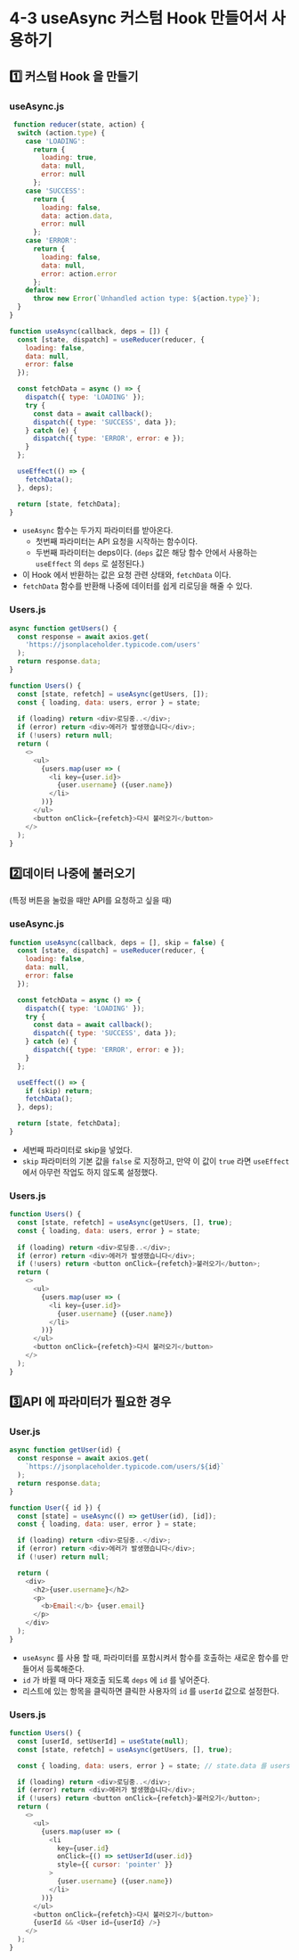 # 4-3 useAsync 커스텀 Hook 만들어서 사용하기

## 1️⃣ 커스텀 Hook 을 만들기

### useAsync.js

```javascript
 function reducer(state, action) {
  switch (action.type) {
    case 'LOADING':
      return {
        loading: true,
        data: null,
        error: null
      };
    case 'SUCCESS':
      return {
        loading: false,
        data: action.data,
        error: null
      };
    case 'ERROR':
      return {
        loading: false,
        data: null,
        error: action.error
      };
    default:
      throw new Error(`Unhandled action type: ${action.type}`);
  }
}

function useAsync(callback, deps = []) {
  const [state, dispatch] = useReducer(reducer, {
    loading: false,
    data: null,
    error: false
  });

  const fetchData = async () => {
    dispatch({ type: 'LOADING' });
    try {
      const data = await callback();
      dispatch({ type: 'SUCCESS', data });
    } catch (e) {
      dispatch({ type: 'ERROR', error: e });
    }
  };

  useEffect(() => {
    fetchData();
  }, deps);

  return [state, fetchData];
}
```

+ `useAsync` 함수는 두가지 파라미터를 받아온다.
  + 첫번째 파라미터는 API 요청을 시작하는 함수이다.
  + 두번째 파라미터는 deps이다. (`deps` 값은 해당 함수 안에서 사용하는 `useEffect` 의 `deps` 로 설정된다.)
+ 이 Hook 에서 반환하는 값은 요청 관련 상태와, `fetchData` 이다.
+ `fetchData` 함수를 반환해 나중에 데이터를 쉽게 리로딩을 해줄 수 있다.



### Users.js

```javascript
async function getUsers() {
  const response = await axios.get(
    'https://jsonplaceholder.typicode.com/users'
  );
  return response.data;
}

function Users() {
  const [state, refetch] = useAsync(getUsers, []);
  const { loading, data: users, error } = state;
    
  if (loading) return <div>로딩중..</div>;
  if (error) return <div>에러가 발생했습니다</div>;
  if (!users) return null;
  return (
    <>
      <ul>
        {users.map(user => (
          <li key={user.id}>
            {user.username} ({user.name})
          </li>
        ))}
      </ul>
      <button onClick={refetch}>다시 불러오기</button>
    </>
  );
}
```

## 2️⃣데이터 나중에 불러오기

(특정 버튼을 눌렀을 때만 API를 요청하고 싶을 때)



### useAsync.js

```javascript
function useAsync(callback, deps = [], skip = false) {
  const [state, dispatch] = useReducer(reducer, {
    loading: false,
    data: null,
    error: false
  });

  const fetchData = async () => {
    dispatch({ type: 'LOADING' });
    try {
      const data = await callback();
      dispatch({ type: 'SUCCESS', data });
    } catch (e) {
      dispatch({ type: 'ERROR', error: e });
    }
  };

  useEffect(() => {
    if (skip) return;
    fetchData();
  }, deps);

  return [state, fetchData];
}
```

+ 세번째 파라미터로 skip을 넣었다.
+ `skip` 파라미터의 기본 값을 `false` 로 지정하고, 만약 이 값이 `true` 라면 `useEffect` 에서 아무런 작업도 하지 않도록 설정했다.



### Users.js

```javascript
function Users() {
  const [state, refetch] = useAsync(getUsers, [], true);
  const { loading, data: users, error } = state;
    
  if (loading) return <div>로딩중..</div>;
  if (error) return <div>에러가 발생했습니다</div>;
  if (!users) return <button onClick={refetch}>불러오기</button>;
  return (
    <>
      <ul>
        {users.map(user => (
          <li key={user.id}>
            {user.username} ({user.name})
          </li>
        ))}
      </ul>
      <button onClick={refetch}>다시 불러오기</button>
    </>
  );
}
```



## 3️⃣API 에 파라미터가 필요한 경우



### User.js

```javascript
async function getUser(id) {
  const response = await axios.get(
    `https://jsonplaceholder.typicode.com/users/${id}`
  );
  return response.data;
}

function User({ id }) {
  const [state] = useAsync(() => getUser(id), [id]);
  const { loading, data: user, error } = state;

  if (loading) return <div>로딩중..</div>;
  if (error) return <div>에러가 발생했습니다</div>;
  if (!user) return null;

  return (
    <div>
      <h2>{user.username}</h2>
      <p>
        <b>Email:</b> {user.email}
      </p>
    </div>
  );
}
```

+ `useAsync` 를 사용 할 때, 파라미터를 포함시켜서 함수를 호출하는 새로운 함수를 만들어서 등록해준다.
+ `id` 가 바뀔 때 마다 재호출 되도록 `deps` 에 `id` 를 넣어준다.
+ 리스트에 있는 항목을 클릭하면 클릭한 사용자의 `id` 를 `userId` 값으로 설정한다.



### Users.js

```javascript
function Users() {
  const [userId, setUserId] = useState(null);
  const [state, refetch] = useAsync(getUsers, [], true);

  const { loading, data: users, error } = state; // state.data 를 users 키워드로 조회

  if (loading) return <div>로딩중..</div>;
  if (error) return <div>에러가 발생했습니다</div>;
  if (!users) return <button onClick={refetch}>불러오기</button>;
  return (
    <>
      <ul>
        {users.map(user => (
          <li
            key={user.id}
            onClick={() => setUserId(user.id)}
            style={{ cursor: 'pointer' }}
          >
            {user.username} ({user.name})
          </li>
        ))}
      </ul>
      <button onClick={refetch}>다시 불러오기</button>
      {userId && <User id={userId} />}
    </>
  );
}
```